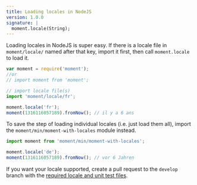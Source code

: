 ```yaml
---
title: Loading locales in NodeJS
version: 1.0.0
signature: |
  moment.locale(String);
---
```



Loading locales in NodeJS is super easy. If there is a locale file in `moment/locale/` named after that key, import it first, then call `moment.locale` to load it.

```javascript
var moment = require('moment');
//or
// import moment from 'moment';

// import locale file(s)
import 'moment/locale/fr';

moment.locale('fr');
moment(1316116057189).fromNow(); // il y a 6 ans
```

To save the step of loading individual locales (i.e. just load them all), import the `moment/min/moment-with-locales` module instead.

```javascript
import moment from 'moment/min/moment-with-locales';

moment.locale('de');
moment(1316116057189).fromNow(); // vor 6 Jahren
```

If you want your locale supported, create a pull request to the `develop` branch with the [required locale and unit test files](#/i18n/adding-locale/).
